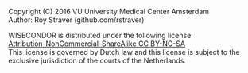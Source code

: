Copyright (C) 2016 VU University Medical Center Amsterdam  
Author: Roy Straver (github.com/rstraver)

WISECONDOR is distributed under the following license:  
[Attribution-NonCommercial-ShareAlike CC BY-NC-SA]( https://creativecommons.org/licenses/by-nc-sa/4.0/legalcode)  
This license is governed by Dutch law and this license is subject to the exclusive jurisdiction of the courts of the Netherlands.
